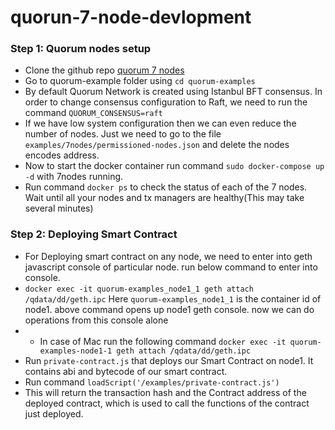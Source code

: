 # quorun-7-node-devlopment
### Step 1: Quorum nodes setup
- Clone the github repo [quorum 7 nodes](https://github.com/jpmorganchase/quorum-examples.git)
- Go to quorum-example folder using `cd quorum-examples`
- By default Quorum Network is  created using Istanbul BFT consensus. In order to change consensus configuration to Raft, we need to run the command `QUORUM_CONSENSUS=raft`
- If we have low system configuration then we can even reduce the number of nodes. Just we need to go to the file `examples/7nodes/permissioned-nodes.json` and delete the nodes encodes address.
- Now to start the docker container run command `sudo docker-compose up -d`  with 7nodes running.
- Run command `docker ps` to check the status of each of the 7 nodes. Wait until all your nodes and tx managers are healthy(This may take several minutes)
 ### Step 2: Deploying Smart Contract 
 - For Deploying smart contract on any node, we need to enter into geth javascript console of particular node. run below command to enter into console.
 - `docker exec -it quorum-examples_node1_1 geth attach /qdata/dd/geth.ipc` Here `quorum-examples_node1_1` is the container id of node1. above command opens up node1 geth console. now we can do operations from this console alone
 - - In case of Mac run the following command `docker exec -it quorum-examples-node1-1 geth attach /qdata/dd/geth.ipc` 
 - Run `private-contract.js` that deploys our Smart Contract on node1. It contains abi and bytecode of our smart contract.
 - Run command `loadScript('/examples/private-contract.js')`
 - This will return the transaction hash and the Contract address of the deployed contract, which is used to call the functions of the contract just deployed.
